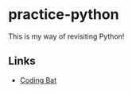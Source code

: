 # practice-python
 This is my way of revisiting Python!

## Links

- [Coding Bat](https://codingbat.com/python)
